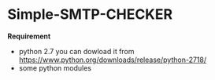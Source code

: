 # Simple-SMTP-CHECKER

**Requirement**

- python 2.7 you can dowload it from https://www.python.org/downloads/release/python-2718/
- some python modules

